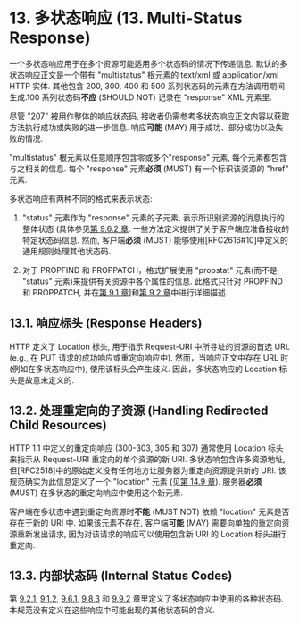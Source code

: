 # 13. 多状态响应 (13. Multi-Status Response)

一个多状态响应用于在多个资源可能适用多个状态码的情况下传递信息. 默认的多状态响应正文是一个带有
"multistatus" 根元素的 text/xml 或 application/xml HTTP 实体. 其他包含 200, 300,
400 和 500 系列状态码的元素在方法调用期间生成.100 系列状态码**不应** (SHOULD NOT)
记录在 "response" XML 元素里.

尽管 "207" 被用作整体的响应状态码,
接收者仍需参考多状态响应正文内容以获取方法执行成功或失败的进一步信息. 响应**可能** (MAY)
用于成功、部分成功以及失败的情况.

"multistatus" 根元素以任意顺序包含零或多个"response" 元素, 每个元素都包含与之相关的信息.
每个 "response" 元素**必须** (MUST) 有一个标识该资源的 "href" 元素.

多状态响应有两种不同的格式来表示状态:

1. "status" 元素作为 "response" 元素的子元素, 表示所识别资源的消息执行的整体状态
   (具体参见[第 9.6.2 章][SECTION:9-6-2].
   一些方法定义提供了关于客户端应准备接收的特定状态码信息. 然而, 客户端**必须** (MUST)
   能够使用[RFC2616#10]中定义的通用规则处理其他状态码.

2. 对于 PROPFIND 和 PROPPATCH，格式扩展使用 "propstat"
   元素(而不是 "status" 元素)来提供有关资源中各个属性的信息. 此格式只针对 PROPFIND 和
   PROPPATCH, 并在[第 9.1 章][SECTION:9-1]]和[第 9.2 章][SECTION:9-2]中进行详细描述.

## 13.1. 响应标头 (Response Headers)

HTTP 定义了 Location 标头, 用于指示 Request-URI 中所寻址的资源的首选 URL (e.g.,
在 PUT 请求的成功响应或重定向响应中). 然而，当响应正文中存在 URL 时 (例如在多状态响应中),
使用该标头会产生歧义. 因此，多状态响应的 Location 标头是故意未定义的.

## 13.2. 处理重定向的子资源 (Handling Redirected Child Resources)

HTTP 1.1 中定义的重定向响应 (300-303, 305 和 307) 通常使用 Location 标头来指示从
Request-URI 重定向的单个资源的新 URI. 多状态响包含许多资源地址,
但[RFC2518]中的原始定义没有任何地方让服务器为重定向资源提供新的 URI.
该规范确实为此信息定义了一个 "location" 元素 (见[第 14.9 章]()).
服务器**必须** (MUST) 在多状态的重定向响应中使用这个新元素.

客户端在多状态中遇到重定向资源时**不能** (MUST NOT) 依赖 "location"
元素是否存在于新的 URI 中. 如果该元素不存在, 客户端**可能** (MAY)
需要向单独的重定向资源重新发出请求, 因为对该请求的响应可以使用包含新 URI 的
Location 标头进行重定向.

## 13.3. 内部状态码 (Internal Status Codes)

第 [9.2.1][SECTION:9-2-1], [9.1.2][SECTION:9-1-2], [9.6.1][SECTION:9-6-1],
[9.8.3][SECTION:9-8-3] 和 [9.9.2][SECTION:9-9-2]
章里定义了多状态响应中使用的各种状态码. 本规范没有定义在这些响应中可能出现的其他状态码的含义.

<!-- below are refs and links -->

[SECTION:9-6-2]: ./9-http_methods_for_distributed_authoring.md#962-delete-的示例-example---delete
[SECTION:9-1]: ./9-http_methods_for_distributed_authoring.md#91-propfind-方法-propfind-method
[SECTION:9-1-2]: ./9-http_methods_for_distributed_authoring.md#912-用于-propstat-元素的状态码-status-codes-for-use-in-propstat-element
[SECTION:9-2]: ./9-http_methods_for_distributed_authoring.md#92-proppatch-方法-proppatch-method
[SECTION:9-2-1]: ./9-http_methods_for_distributed_authoring.md#921-propstat-元素中使用的状态代码-status-codes-for-use-in-propstat-element
[SECTION:9-6-1]: ./9-http_methods_for_distributed_authoring.md#961-集合中的-delete-delete-for-collections
[SECTION:9-8-3]: ./9-http_methods_for_distributed_authoring.md#983-集合中的-copy-copy-for-collections
[SECTION:9-9-2]: ./9-http_methods_for_distributed_authoring.md#992-集合中的-move-move-for-collections
